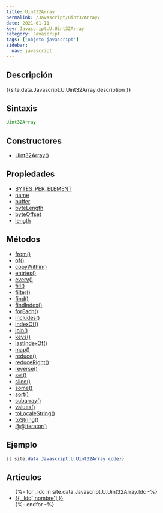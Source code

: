 ```yaml
---
title: Uint32Array
permalink: /Javascript/Uint32Array/
date: 2021-01-11
key: Javascript.U.Uint32Array
category: Javascript
tags: ['objeto javascript']
sidebar: 
  nav: javascript
---
```


## Descripción
{{site.data.Javascript.U.Uint32Array.description }}

## Sintaxis
~~~javascript
Uint32Array
~~~

## Constructores
* [Uint32Array()](/Javascript/Uint32Array/Uint32Array/)

## Propiedades
* [BYTES_PER_ELEMENT](/Javascript/Uint32Array/BYTES_PER_ELEMENT)
* [name](/Javascript/Uint32Array/name)
* [buffer](/Javascript/Uint32Array/buffer)
* [byteLength](/Javascript/Uint32Array/byteLength)
* [byteOffset](/Javascript/Uint32Array/byteOffset)
* [length](/Javascript/Uint32Array/length)

## Métodos
* [from()](/Javascript/Uint32Array/from)
* [of()](/Javascript/Uint32Array/of)
* [copyWithin()](/Javascript/Uint32Array/copyWithin)
* [entries()](/Javascript/Uint32Array/entries)
* [every()](/Javascript/Uint32Array/every)
* [fill()](/Javascript/Uint32Array/fill)
* [filter()](/Javascript/Uint32Array/filter)
* [find()](/Javascript/Uint32Array/find)
* [findIndex()](/Javascript/Uint32Array/findIndex)
* [forEach()](/Javascript/Uint32Array/forEach)
* [includes()](/Javascript/Uint32Array/includes)
* [indexOf()](/Javascript/Uint32Array/indexOf)
* [join()](/Javascript/Uint32Array/join)
* [keys()](/Javascript/Uint32Array/keys)
* [lastIndexOf()](/Javascript/Uint32Array/lastIndexOf)
* [map()](/Javascript/Uint32Array/map)
* [reduce()](/Javascript/Uint32Array/reduce)
* [reduceRight()](/Javascript/Uint32Array/reduceRight)
* [reverse()](/Javascript/Uint32Array/reverse)
* [set()](/Javascript/Uint32Array/set)
* [slice()](/Javascript/Uint32Array/slice)
* [some()](/Javascript/Uint32Array/some)
* [sort()](/Javascript/Uint32Array/sort)
* [subarray()](/Javascript/Uint32Array/subarray)
* [values()](/Javascript/Uint32Array/values)
* [toLocaleString()](/Javascript/Uint32Array/toLocaleString)
* [toString()](/Javascript/Uint32Array/toString)
* [@@iterator()](/Javascript/Uint32Array/@@iterator)

## Ejemplo
~~~java
{{ site.data.Javascript.U.Uint32Array.code}}
~~~

## Artículos
<ul>
{%- for _ldc in site.data.Javascript.U.Uint32Array.ldc -%}
   <li>
       <a href="{{_ldc['url'] }}">{{ _ldc['nombre'] }}</a>
   </li>
{%- endfor -%}
</ul>
